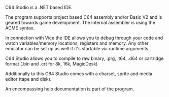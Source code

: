 C64 Studio is a .NET based IDE.

The program supports project based C64 assembly and/or Basic V2 and is geared towards game development.
The internal assembler is using the ACME syntax.

In connection with Vice the IDE allows you to debug through your code and watch variables/memory locations, registers and memory.
Any other emulator can be set up as well if it's startable via runtime arguments.

C64 Studio allows you to compile to raw binary, .prg, .t64, .d64 or cartridge format (.bin and .crt for 8k, 16k, MagicDesk)

Additionally to this C64 Studio comes with a charset, sprite and media editor (tape and disk).

An encompassing help documentation is part of the program. 